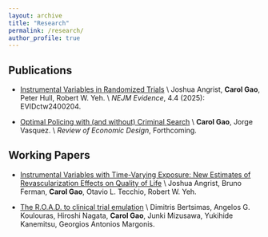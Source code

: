 ```yaml
---
layout: archive
title: "Research"
permalink: /research/
author_profile: true
---
```


Publications 
------
- [Instrumental Variables in Randomized Trials](https://evidence.nejm.org/doi/full/10.1056/EVIDctw2400204?casa_token=b_tfWVSPfPgAAAAA%3APdRKoyy8LTU_xAUQKsOKNT31dFRhA76xpt6iw25h_wCQq9j4ISrtWsoDDKyxFXeqiW5SWcYCL0At-dc) \\
    Joshua Angrist, **Carol Gao**, Peter Hull, Robert W. Yeh. \\
    *NEJM Evidence*, 4.4 (2025): EVIDctw2400204. 

- [Optimal Policing with (and without) Criminal Search](https://link.springer.com/article/10.1007/s10058-024-00356-y) \\
    **Carol Gao**, Jorge Vasquez. \\
    *Review of Economic Design*, Forthcoming. 

Working Papers 
------
- [Instrumental Variables with Time-Varying Exposure: New Estimates of Revascularization Effects on Quality of Life](https://arxiv.org/abs/2501.01623) \\
    Joshua Angrist, Bruno Ferman, **Carol Gao**, Otavio L. Tecchio, Robert W. Yeh. 

- [The R.O.A.D. to clinical trial emulation](https://arxiv.org/abs/2412.03528) \\
    Dimitris Bertsimas, Angelos G. Koulouras, Hiroshi Nagata, **Carol Gao**, Junki Mizusawa, Yukihide Kanemitsu, Georgios Antonios Margonis.

